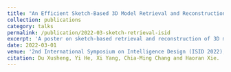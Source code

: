 ```yaml
---
title: "An Efficient Sketch-Based 3D Model Retrieval and Reconstruction from Sparse Point Clouds"
collection: publications
category: talks
permalink: /publication/2022-03-sketch-retrieval-isid
excerpt: 'A poster on sketch-based retrieval and reconstruction of 3D models from sparse point cloud inputs.'
date: 2022-03-01
venue: '2nd International Symposium on Intelligence Design (ISID 2022), Online'
citation: Du Xusheng, Yi He, Xi Yang, Chia-Ming Chang and Haoran Xie.
---
```

